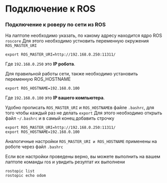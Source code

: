 # Подключение к ROS

### Подключение к роверу по сети из ROS

На лаптопе необходимо указать, по какому адреcу находится ядро ROS `roscore` Для этого необходимо устновить переменную окружения `ROS_MASTER_URI`

```text
export ROS_MASTER_URI=http://192.168.0.250:11311/
```

Где `192.168.0.250` это **IP робота**.

Для правильной работы сети,  также необходимо установить переменную ROS\_HOSTNAME

```text
export ROS_HOSTNAME=192.168.0.100
```

Где `192.168.0.100` это **IP вашего компьютера**.

Удобно прописать `ROS_MASTER_URI` и `ROS_HOSTNAME`в файле `.bashrc`, для того чтобы каждый раз не делать `export` Для этого необходимо открыть файл `~/.bashrc` и в самый конец добавить строчку

```text
export ROS_MASTER_URI=http://192.168.0.250:11311/
export ROS_HOSTNAME=192.168.0.100
```

Аналогичные настройки `ROS_MASTER_URI и ROS_HOSTNAME` применены на роботе через файл `.bashrc`

Если все настройки проведены верно, вы можете выполнить на вашем лаптопе команды ros и увидить резултат их выполнени

```text
rostopic list
rostopic echo odom
```

